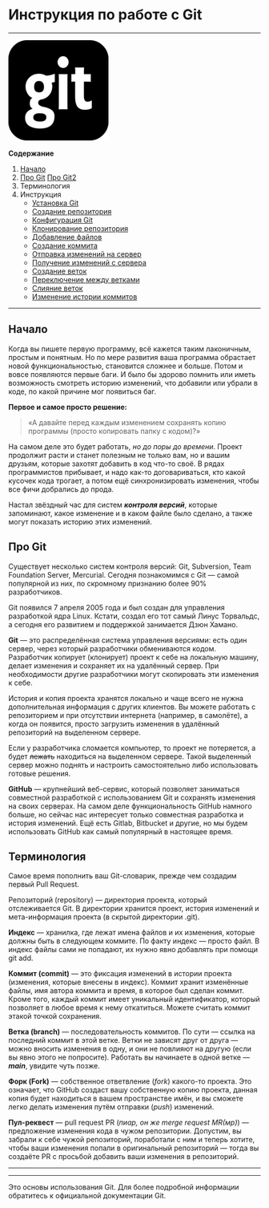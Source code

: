 # Инструкция по работе с Git
***
![git logo](./assets/git-logo.png "Логотип Git")

**Содержание**
1. [Начало](#начало)
2. [Про Git](#про-git) [Про Git2](#about-git)
3. Терминология
4. Инструкция
   + [Установка Git](./git-install.md)
   + [Создание репозитория](./create-repo.md)
   + [Конфигурация Git](./git-config.md)
   + [Клонирование репозитория](./clone-repo.md)
   + [Добавление файлов](./add.md)
   + [Создание коммита](./create-commit.md)
   + [Отправка изменений на сервер](./push.md)
   + [Получение изменений с сервера](./pull.md)
   + [Создание веток](./create-branch.md)
   + [Переключение между ветками](./checkout-branch.md)
   + [Слияние веток](./merge-branch.md)
   + [Изменение истории коммитов](./rebase.md)

***
## Начало
Когда вы пишете первую программу, всё кажется таким лаконичным, простым и понятным. Но по мере развития ваша программа обрастает новой функциональностью, становится сложнее и больше. Потом и вовсе появляются первые баги. И было бы здорово помнить или иметь возможность смотреть историю изменений, что добавили или убрали в коде, по какой причине мог появиться баг.

**Первое и самое просто решение:**
> «А давайте перед каждым изменением сохранять копию программы (просто копировать папку с кодом)?»

На самом деле это будет работать, _но до поры до времени_. Проект продолжит расти и станет полезным не только вам, но и вашим друзьям, которые захотят добавить в код что-то своё. В рядах программистов прибывает, и надо как-то договариваться, кто какой кусочек кода трогает, а потом ещё синхронизировать изменения, чтобы все фичи добрались до прода.

Настал звёздный час для систем ***контроля версий***, которые запоминают, какое изменение и в каком файле было сделано, а также могут показать историю этих изменений.

## <a name="about-git"></a>Про Git
Существует несколько систем контроля версий: Git, Subversion, Team Foundation Server, Mercurial. Сегодня познакомимся с Git — самой популярной из них, по скромному признанию более 90% разработчиков.

Git появился 7 апреля 2005 года и был создан для управления разработкой ядра Linux. Кстати, создал его тот самый Линус Торвальдс, а сегодня его развитием и поддержкой занимается Дзюн Хамано.

**Git** — это распределённая система управления версиями: есть один сервер, через который разработчики обмениваются кодом. Разработчик копирует (клонирует) проект к себе на локальную машину, делает изменения и сохраняет их на удалённый сервер. При необходимости другие разработчики могут скопировать эти изменения к себе.

История и копия проекта хранятся локально и чаще всего не нужна дополнительная информация с других клиентов. Вы можете работать с репозиторием и при отсутствии интернета (например, в самолёте), а когда он появится, просто загрузить изменения в удалённый репозиторий на выделенном сервере.

Если у разработчика сломается компьютер, то проект не потеряется, а будет ~~лежать~~ находиться на выделенном сервере. Такой выделенный сервер можно поднять и настроить самостоятельно либо использовать готовые решения.

**GitHub** — крупнейший веб-сервис, который позволяет заниматься совместной разработкой с использованием Git и сохранять изменения на своих серверах. На самом деле функциональность GitHub намного больше, но сейчас нас интересует только совместная разработка и история изменений. Ещё есть Gitlab, Bitbucket и другие, но мы будем использовать GitHub как самый популярный в настоящее время.

## Терминология
Самое время пополнить ваш Git-словарик, прежде чем создадим первый Pull Request.

Репозиторий (repository) — директория проекта, который отслеживается Git. В директории хранится проект, история изменений и мета-информация проекта (в скрытой директории .git).

**Индекс** — хранилка, где лежат имена файлов и их изменения, которые должны быть в следующем коммите. По факту индекс — просто файл. В индекс файлы сами не попадают, их нужно явно добавлять при помощи git add.

**Коммит (commit)** — это фиксация изменений в истории проекта (изменения, которые внесены в индекс). Коммит хранит изменённые файлы, имя автора коммита и время, в которое был сделан коммит. Кроме того, каждый коммит имеет уникальный идентификатор, который позволяет в любое время к нему откатиться. Можете считать коммит этакой точкой сохранения.

**Ветка (branch)** — последовательность коммитов. По сути — ссылка на последний коммит в этой ветке. Ветки не зависят друг от друга — можно вносить изменения в одну, и они не повлияют на другую (если вы явно этого не попросите). Работать вы начинаете в одной ветке — _**main**_, увидите чуть позже.

**Форк (Fork)** — собственное ответвление (_fork_) какого-то проекта. Это означает, что GitHub создаст вашу собственную копию проекта, данная копия будет находиться в вашем пространстве имён, и вы сможете легко делать изменения путём отправки (_push_) изменений.

**Пул-реквест** — pull request PR (_пиар, он же merge request MR(мр)_) — предложение изменения кода в чужом репозитории. Допустим, вы забрали к себе чужой репозиторий, поработали с ним и теперь хотите, чтобы ваши изменения попали в оригинальный репозиторий — тогда вы создаёте PR с просьбой добавить ваши изменения в репозиторий.


***
***

Это основы использования Git. Для более подробной информации обратитесь к официальной документации Git.